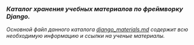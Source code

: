### *Каталог хранения учебных материалов по фреймворку Django.*

*Основной файл данного каталога [django_materials.md](django_materials.md) содержит всю необходимую информацию и ссылки на ученые материалы.*
